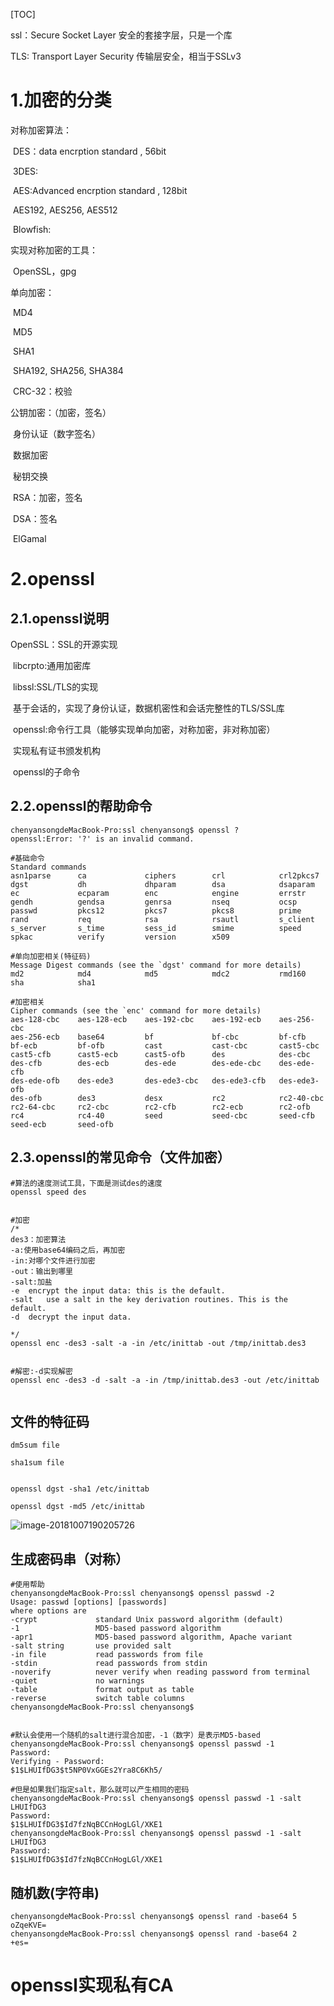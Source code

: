 [TOC]



ssl：Secure Socket Layer 安全的套接字层，只是一个库



TLS: Transport Layer Security	传输层安全，相当于SSLv3



# 1.加密的分类



对称加密算法：

​	DES：data encrption standard , 56bit

​	3DES:

​	AES:Advanced encrption standard , 128bit

​		AES192, AES256, AES512

​	Blowfish:



实现对称加密的工具：

​	OpenSSL，gpg



单向加密：

​	MD4

​	MD5

​	SHA1

​		SHA192, SHA256, SHA384

​	CRC-32：校验



公钥加密：（加密，签名）

​	身份认证（数字签名）

​	数据加密

​	秘钥交换

​	RSA：加密，签名

​	DSA：签名

​	ElGamal

# 2.openssl

## 2.1.openssl说明

OpenSSL：SSL的开源实现

​	libcrpto:通用加密库

​	libssl:SSL/TLS的实现

​		基于会话的，实现了身份认证，数据机密性和会话完整性的TLS/SSL库

​	openssl:命令行工具（能够实现单向加密，对称加密，非对称加密）

​		实现私有证书颁发机构

​		openssl的子命令

## 2.2.openssl的帮助命令



```
chenyansongdeMacBook-Pro:ssl chenyansong$ openssl ?
openssl:Error: '?' is an invalid command.

#基础命令
Standard commands
asn1parse      ca             ciphers        crl            crl2pkcs7      
dgst           dh             dhparam        dsa            dsaparam       
ec             ecparam        enc            engine         errstr         
gendh          gendsa         genrsa         nseq           ocsp           
passwd         pkcs12         pkcs7          pkcs8          prime          
rand           req            rsa            rsautl         s_client       
s_server       s_time         sess_id        smime          speed          
spkac          verify         version        x509           

#单向加密相关(特征码)
Message Digest commands (see the `dgst' command for more details)
md2            md4            md5            mdc2           rmd160         
sha            sha1           

#加密相关
Cipher commands (see the `enc' command for more details)
aes-128-cbc    aes-128-ecb    aes-192-cbc    aes-192-ecb    aes-256-cbc    
aes-256-ecb    base64         bf             bf-cbc         bf-cfb         
bf-ecb         bf-ofb         cast           cast-cbc       cast5-cbc      
cast5-cfb      cast5-ecb      cast5-ofb      des            des-cbc        
des-cfb        des-ecb        des-ede        des-ede-cbc    des-ede-cfb    
des-ede-ofb    des-ede3       des-ede3-cbc   des-ede3-cfb   des-ede3-ofb   
des-ofb        des3           desx           rc2            rc2-40-cbc     
rc2-64-cbc     rc2-cbc        rc2-cfb        rc2-ecb        rc2-ofb        
rc4            rc4-40         seed           seed-cbc       seed-cfb       
seed-ecb       seed-ofb   
```



## 2.3.openssl的常见命令（文件加密）

```
#算法的速度测试工具，下面是测试des的速度
openssl speed des


#加密
/*
des3：加密算法
-a:使用base64编码之后，再加密
-in:对哪个文件进行加密
-out：输出到哪里
-salt:加盐
-e  encrypt the input data: this is the default.
-salt	use a salt in the key derivation routines. This is the default.
-d  decrypt the input data.

*/
openssl enc -des3 -salt -a -in /etc/inittab -out /tmp/inittab.des3


#解密:-d实现解密
openssl enc -des3 -d -salt -a -in /tmp/inittab.des3 -out /etc/inittab


```



## 文件的特征码

```
dm5sum file

sha1sum file


openssl dgst -sha1 /etc/inittab

openssl dgst -md5 /etc/inittab
```

![image-20181007190205726](/Users/chenyansong/Documents/note/images/linux/ssh/openssl.png)



## 生成密码串（对称）

```
#使用帮助
chenyansongdeMacBook-Pro:ssl chenyansong$ openssl passwd -2
Usage: passwd [options] [passwords]
where options are
-crypt             standard Unix password algorithm (default)
-1                 MD5-based password algorithm
-apr1              MD5-based password algorithm, Apache variant
-salt string       use provided salt
-in file           read passwords from file
-stdin             read passwords from stdin
-noverify          never verify when reading password from terminal
-quiet             no warnings
-table             format output as table
-reverse           switch table columns
chenyansongdeMacBook-Pro:ssl chenyansong$ 


#默认会使用一个随机的salt进行混合加密，-1（数字）是表示MD5-based
chenyansongdeMacBook-Pro:ssl chenyansong$ openssl passwd -1
Password: 
Verifying - Password: 
$1$LHUIfDG3$t5NP0VxGGEs2Yra8C6Kh5/

#但是如果我们指定salt，那么就可以产生相同的密码
chenyansongdeMacBook-Pro:ssl chenyansong$ openssl passwd -1 -salt LHUIfDG3
Password: 
$1$LHUIfDG3$Id7fzNqBCCnHogLGl/XKE1
chenyansongdeMacBook-Pro:ssl chenyansong$ openssl passwd -1 -salt LHUIfDG3
Password: 
$1$LHUIfDG3$Id7fzNqBCCnHogLGl/XKE1

```



## 随机数(字符串)

```
chenyansongdeMacBook-Pro:ssl chenyansong$ openssl rand -base64 5
oZqeKVE=
chenyansongdeMacBook-Pro:ssl chenyansong$ openssl rand -base64 2
+es=
```



# openssl实现私有CA

